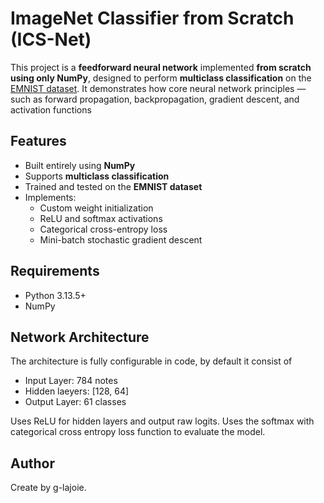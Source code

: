 # ImageNet Classifier from Scratch (ICS-Net)

This project is a **feedforward neural network** implemented **from scratch using only NumPy**, designed to perform **multiclass classification** on the [EMNIST dataset](https://www.nist.gov/itl/products-and-services/emnist-dataset). It demonstrates how core neural network principles — such as forward propagation, backpropagation, gradient descent, and activation functions

## Features

- Built entirely using **NumPy**
- Supports **multiclass classification**
- Trained and tested on the **EMNIST dataset**
- Implements:
  - Custom weight initialization
  - ReLU and softmax activations
  - Categorical cross-entropy loss
  - Mini-batch stochastic gradient descent

## Requirements

- Python 3.13.5+
- NumPy

## Network Architecture

The architecture is fully configurable in code, by default it consist of

- Input Layer: 784 notes
- Hidden laeyers: [128, 64]
- Output Layer: 61 classes

Uses ReLU for hidden layers and output raw logits. Uses the softmax with categorical cross entropy loss function to evaluate the model.

## Author
Create by g-lajoie.
